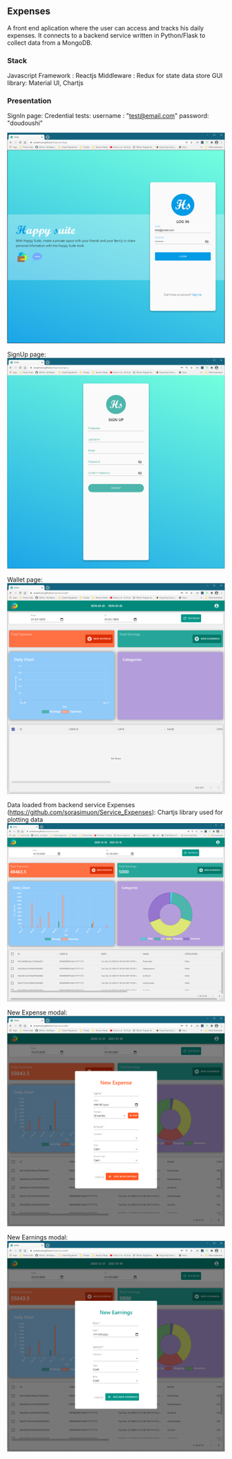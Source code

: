 ## Expenses

A front end aplication where the user can access and tracks his daily expenses. 
It connects to a backend service written in Python/Flask to collect data from a MongoDB.

### Stack
Javascript
Framework : Reactjs
Middleware : Redux for state data store
GUI library: Material UI, Chartjs

### Presentation

SignIn page: 
Credential tests: 
username : "test@email.com"
password: "doudoushi"

![plot](./Capture-SignIn.PNG)



SignUp page:
![plot](./Capture-SignUp.PNG)



Wallet page:
![plot](./Capture-Wallet.PNG)



Data loaded from backend service Expenses (https://github.com/sorasimuon/Service_Expenses):
Chartjs library used for plotting data
![plot](./Capture-Wallet+Data.PNG)



New Expense modal:
![plot](./Capture-Wallet+NewExpense.PNG)



New Earnings modal:
![plot](./Capture-Wallet+NewEarnings.PNG)
